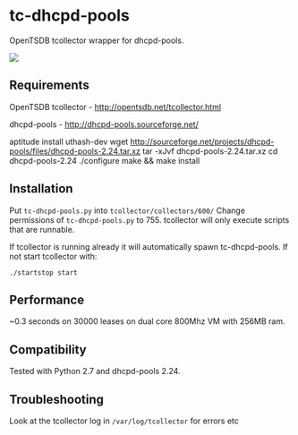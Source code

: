 tc-dhcpd-pools
==============
OpenTSDB tcollector wrapper for dhcpd-pools.

![](https://raw.github.com/PeritusConsulting/peritus-tc-tools/master/tc-dhcpd-pools/tc-dhcpd-pools-graph-screenshot.png)

Requirements
------------
OpenTSDB tcollector - http://opentsdb.net/tcollector.html
  
dhcpd-pools - http://dhcpd-pools.sourceforge.net/

  aptitude install uthash-dev
  wget http://sourceforge.net/projects/dhcpd-pools/files/dhcpd-pools-2.24.tar.xz
  tar -xJvf dhcpd-pools-2.24.tar.xz
  cd dhcpd-pools-2.24
  ./configure
  make && make install

Installation
------------
Put ``tc-dhcpd-pools.py`` into ``tcollector/collectors/600/``
Change permissions of ``tc-dhcpd-pools.py`` to 755. 
tcollector will only execute scripts that are runnable.

If tcollector is running already it will automatically spawn tc-dhcpd-pools. 
If not start tcollector with:

    ./startstop start

Performance
-----------
~0.3 seconds on 30000 leases on dual core 800Mhz VM with 256MB ram.

Compatibility
-------------
Tested with Python 2.7 and dhcpd-pools 2.24.

Troubleshooting
---------------

Look at the tcollector log in ``/var/log/tcollector`` for errors etc
